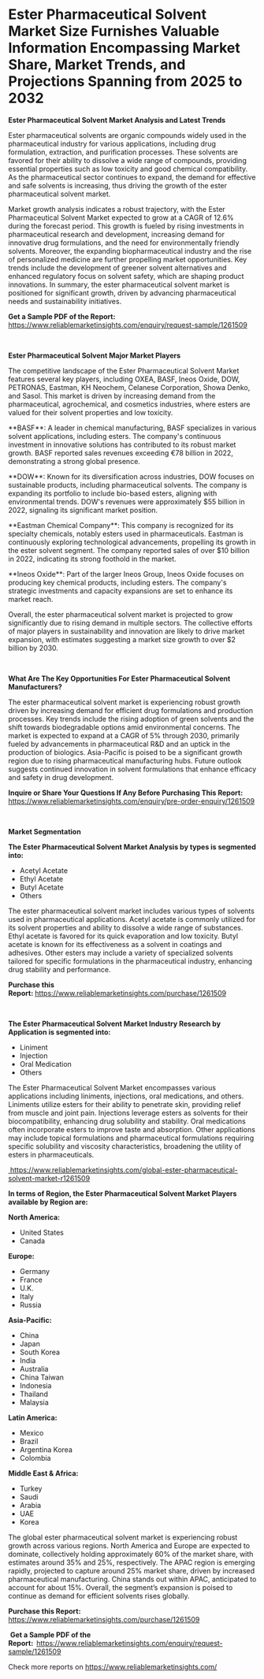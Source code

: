 <p><h1>Ester Pharmaceutical Solvent Market Size Furnishes Valuable Information Encompassing Market Share, Market Trends, and Projections Spanning from 2025 to 2032</h1></p><p><strong>Ester Pharmaceutical Solvent Market Analysis and Latest Trends</strong></p>
<p><p>Ester pharmaceutical solvents are organic compounds widely used in the pharmaceutical industry for various applications, including drug formulation, extraction, and purification processes. These solvents are favored for their ability to dissolve a wide range of compounds, providing essential properties such as low toxicity and good chemical compatibility. As the pharmaceutical sector continues to expand, the demand for effective and safe solvents is increasing, thus driving the growth of the ester pharmaceutical solvent market.</p><p>Market growth analysis indicates a robust trajectory, with the Ester Pharmaceutical Solvent Market expected to grow at a CAGR of 12.6% during the forecast period. This growth is fueled by rising investments in pharmaceutical research and development, increasing demand for innovative drug formulations, and the need for environmentally friendly solvents. Moreover, the expanding biopharmaceutical industry and the rise of personalized medicine are further propelling market opportunities. Key trends include the development of greener solvent alternatives and enhanced regulatory focus on solvent safety, which are shaping product innovations. In summary, the ester pharmaceutical solvent market is positioned for significant growth, driven by advancing pharmaceutical needs and sustainability initiatives.</p></p>
<p><strong>Get a Sample PDF of the Report:&nbsp;</strong> <a href="https://www.reliablemarketinsights.com/enquiry/request-sample/1261509?utm_campaign=2207&utm_medium=2&utm_source=Github&utm_content=ia&utm_term=03042025&utm_id=ester-pharmaceutical-solvent">https://www.reliablemarketinsights.com/enquiry/request-sample/1261509</a></p>
<p>&nbsp;</p>
<p><strong>Ester Pharmaceutical Solvent Major Market Players</strong></p>
<p><p>The competitive landscape of the Ester Pharmaceutical Solvent Market features several key players, including OXEA, BASF, Ineos Oxide, DOW, PETRONAS, Eastman, KH Neochem, Celanese Corporation, Showa Denko, and Sasol. This market is driven by increasing demand from the pharmaceutical, agrochemical, and cosmetics industries, where esters are valued for their solvent properties and low toxicity.</p><p>**BASF**: A leader in chemical manufacturing, BASF specializes in various solvent applications, including esters. The company's continuous investment in innovative solutions has contributed to its robust market growth. BASF reported sales revenues exceeding €78 billion in 2022, demonstrating a strong global presence.</p><p>**DOW**: Known for its diversification across industries, DOW focuses on sustainable products, including pharmaceutical solvents. The company is expanding its portfolio to include bio-based esters, aligning with environmental trends. DOW's revenues were approximately $55 billion in 2022, signaling its significant market position.</p><p>**Eastman Chemical Company**: This company is recognized for its specialty chemicals, notably esters used in pharmaceuticals. Eastman is continuously exploring technological advancements, propelling its growth in the ester solvent segment. The company reported sales of over $10 billion in 2022, indicating its strong foothold in the market.</p><p>**Ineos Oxide**: Part of the larger Ineos Group, Ineos Oxide focuses on producing key chemical products, including esters. The company's strategic investments and capacity expansions are set to enhance its market reach.</p><p>Overall, the ester pharmaceutical solvent market is projected to grow significantly due to rising demand in multiple sectors. The collective efforts of major players in sustainability and innovation are likely to drive market expansion, with estimates suggesting a market size growth to over $2 billion by 2030.</p></p>
<p>&nbsp;</p>
<p><strong>What Are The Key Opportunities For Ester Pharmaceutical Solvent Manufacturers?</strong></p>
<p><p>The ester pharmaceutical solvent market is experiencing robust growth driven by increasing demand for efficient drug formulations and production processes. Key trends include the rising adoption of green solvents and the shift towards biodegradable options amid environmental concerns. The market is expected to expand at a CAGR of 5% through 2030, primarily fueled by advancements in pharmaceutical R&D and an uptick in the production of biologics. Asia-Pacific is poised to be a significant growth region due to rising pharmaceutical manufacturing hubs. Future outlook suggests continued innovation in solvent formulations that enhance efficacy and safety in drug development.</p></p>
<p><strong>Inquire or Share Your Questions If Any Before Purchasing This Report:</strong> <a href="https://www.reliablemarketinsights.com/enquiry/pre-order-enquiry/1261509?utm_campaign=2207&utm_medium=2&utm_source=Github&utm_content=ia&utm_term=03042025&utm_id=ester-pharmaceutical-solvent">https://www.reliablemarketinsights.com/enquiry/pre-order-enquiry/1261509</a></p>
<p>&nbsp;</p>
<p><strong>Market Segmentation</strong></p>
<p><strong>The Ester Pharmaceutical Solvent Market Analysis by types is segmented into:</strong></p>
<p><ul><li>Acetyl Acetate</li><li>Ethyl Acetate</li><li>Butyl Acetate</li><li>Others</li></ul></p>
<p><p>The ester pharmaceutical solvent market includes various types of solvents used in pharmaceutical applications. Acetyl acetate is commonly utilized for its solvent properties and ability to dissolve a wide range of substances. Ethyl acetate is favored for its quick evaporation and low toxicity. Butyl acetate is known for its effectiveness as a solvent in coatings and adhesives. Other esters may include a variety of specialized solvents tailored for specific formulations in the pharmaceutical industry, enhancing drug stability and performance.</p></p>
<p><strong>Purchase this Report:&nbsp;</strong><a href="https://www.reliablemarketinsights.com/purchase/1261509?utm_campaign=2207&utm_medium=2&utm_source=Github&utm_content=ia&utm_term=03042025&utm_id=ester-pharmaceutical-solvent">https://www.reliablemarketinsights.com/purchase/1261509</a></p>
<p>&nbsp;</p>
<p><strong>The Ester Pharmaceutical Solvent Market Industry Research by Application is segmented into:</strong></p>
<p><ul><li>Liniment</li><li>Injection</li><li>Oral Medication</li><li>Others</li></ul></p>
<p><p>The Ester Pharmaceutical Solvent Market encompasses various applications including liniments, injections, oral medications, and others. Liniments utilize esters for their ability to penetrate skin, providing relief from muscle and joint pain. Injections leverage esters as solvents for their biocompatibility, enhancing drug solubility and stability. Oral medications often incorporate esters to improve taste and absorption. Other applications may include topical formulations and pharmaceutical formulations requiring specific solubility and viscosity characteristics, broadening the utility of esters in pharmaceuticals.</p></p>
<p><a href="https://www.reliablemarketinsights.com/global-ester-pharmaceutical-solvent-market-r1261509?utm_campaign=2207&utm_medium=2&utm_source=Github&utm_content=ia&utm_term=03042025&utm_id=ester-pharmaceutical-solvent">&nbsp;https://www.reliablemarketinsights.com/global-ester-pharmaceutical-solvent-market-r1261509</a></p>
<p><strong>In terms of Region, the Ester Pharmaceutical Solvent Market Players available by Region are:</strong></p>
<p>
    <p> <strong> North America: </strong>
        <ul>
            <li>United States</li>
            <li>Canada</li>
        </ul>
        </p> 
    <p> <strong> Europe: </strong>
        <ul>
            <li>Germany</li>
            <li>France</li>
            <li>U.K.</li>
            <li>Italy</li>
            <li>Russia</li>
        </ul>
        </p> 
    <p> <strong> Asia-Pacific: </strong>
        <ul>
            <li>China</li>
            <li>Japan</li>
            <li>South Korea</li>
            <li>India</li>
            <li>Australia</li>
            <li>China Taiwan</li>
            <li>Indonesia</li>
            <li>Thailand</li>
            <li>Malaysia</li>
        </ul>
        </p> 
    <p> <strong> Latin America: </strong>
        <ul>
            <li>Mexico</li>
            <li>Brazil</li>
            <li>Argentina Korea</li>
            <li>Colombia</li>
        </ul>
        </p> 
    <p> <strong> Middle East & Africa: </strong>
        <ul>
            <li>Turkey</li>
            <li>Saudi</li>
            <li>Arabia</li>
            <li>UAE</li>
            <li>Korea</li>
        </ul>
    </p>
    </p>
<p><p>The global ester pharmaceutical solvent market is experiencing robust growth across various regions. North America and Europe are expected to dominate, collectively holding approximately 60% of the market share, with estimates around 35% and 25%, respectively. The APAC region is emerging rapidly, projected to capture around 25% market share, driven by increased pharmaceutical manufacturing. China stands out within APAC, anticipated to account for about 15%. Overall, the segment’s expansion is poised to continue as demand for efficient solvents rises globally.</p></p>
<p><strong>Purchase this Report: </strong><a href="https://www.reliablemarketinsights.com/purchase/1261509?utm_campaign=2207&utm_medium=2&utm_source=Github&utm_content=ia&utm_term=03042025&utm_id=ester-pharmaceutical-solvent">https://www.reliablemarketinsights.com/purchase/1261509</a></p>
<p>&nbsp;<strong>Get a Sample PDF of the Report:&nbsp;&nbsp;</strong><a href="https://www.reliablemarketinsights.com/enquiry/request-sample/1261509?utm_campaign=2207&utm_medium=2&utm_source=Github&utm_content=ia&utm_term=03042025&utm_id=ester-pharmaceutical-solvent">https://www.reliablemarketinsights.com/enquiry/request-sample/1261509</a></p>
<p><strong></strong></p>
<p>Check more reports on <a href="https://www.reliablemarketinsights.com/?utm_campaign=2207&utm_medium=2&utm_source=Github&utm_content=ia&utm_term=03042025&utm_id=ester-pharmaceutical-solvent">https://www.reliablemarketinsights.com/</a></p>